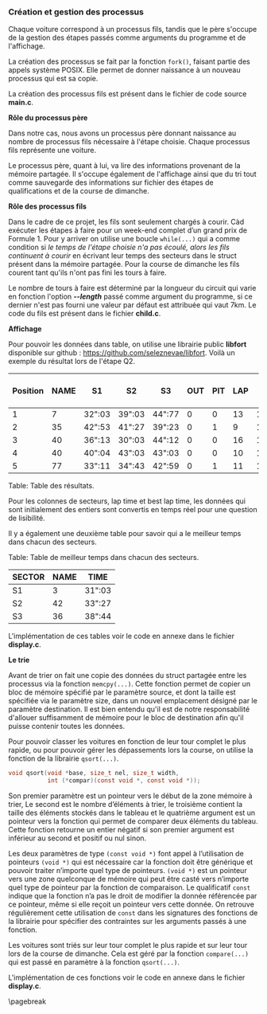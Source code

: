 ### Création et gestion des processus

Chaque voiture correspond à un processus fils, tandis que le père s'occupe de la gestion des étapes passés comme arguments 
du programme et de l'affichage.

La création des processus se fait par la fonction `fork()`, faisant partie des appels système POSIX. Elle permet de donner 
naissance à un nouveau processus qui est sa copie.

La création des processus fils est présent dans le fichier de code source **main.c**.

**Rôle du processus père**

Dans notre cas, nous avons un processus père donnant naissance au nombre de processus fils nécessaire à l'étape choisie.
Chaque processus fils représente une voiture.

Le processus père, quant à lui, va lire des informations provenant de la mémoire partagée.
Il s'occupe également de l'affichage ainsi que du tri tout comme sauvegarde des informations sur fichier des étapes de 
qualifications et de la course de dimanche. 

**Rôle des processus fils**

Dans le cadre de ce projet, les fils sont seulement chargés à courir. Càd exécuter les étapes à faire pour un week-end complet d’un 
grand prix de Formule 1. Pour y arriver on utilise une boucle `while(...)` qui a comme condition si _le temps de l'étape choisie n'a
pas écoulé, alors les fils continuent à courir_ en écrivant leur temps des secteurs dans le struct présent dans la mémoire partagée. 
Pour la course de dimanche les fils courent tant qu'ils n'ont pas fini les tours à faire. 

Le nombre de tours à faire est déterminé par la longueur du circuit qui varie en fonction l'option **_--length_** passé 
comme argument du programme, si ce dernier n'est pas fourni une valeur par défaut est attribuée qui vaut 7km. Le code du 
fils est présent dans le fichier **child.c**. 

**Affichage**

Pour pouvoir les données dans table, on utilise une librairie public **libfort** disponible sur 
github : <https://github.com/seleznevae/libfort>. Voilà un exemple du résultat lors de l'étape Q2. 

| Position | NAME |   S1   |   S2   |   S3   | OUT | PIT | LAP | LAP TIME  | BEST LAP TIME |
|----------|------|--------|--------|--------|-----|-----|-----|-----------|---------------|
| 1        |  7   | 32":03 | 39":03 | 44":77 |  0  |  0  |  13 | 1':02":19 |   1':19":42   |
| 2        |  35  | 42":53 | 41":27 | 39":23 |  0  |  1  |  9  | 1':11":71 |   1':22":31   |
| 3        |  40  | 36":13 | 30":03 | 44":12 |  0  |  0  |  16 | 1':03":36 |   1':44":28   |
| 4        |  40  | 40":04 | 43":03 | 43":03 |  0  |  0  |  10 | 1':40":11 |   1':51":47   |
| 5        |  77  | 33":11 | 34":43 | 42":59 |  0  |  1  |  11 | 1':17":23 |   2':12":73   |

Table:  Table des résultats.

Pour les colonnes de secteurs, lap time et best lap time, les données qui sont initialement des entiers sont convertis en 
temps réel pour une question de lisibilité. 

Il y a également une deuxième table pour savoir qui a le meilleur temps dans chacun des secteurs. 

Table:  Table de meilleur temps dans chacun des secteurs.

| SECTOR | NAME |  TIME  |   
|--------|------|--------|
|   S1   |  3   | 31":03 | 
|   S2   |  42  | 33":27 | 
|   S3   |  36  | 38":44 | 

L'implémentation de ces tables voir le code en annexe dans le fichier **display.c**.  

**Le trie**

Avant de trier on fait une copie des données du struct partagée entre les processus via la fonction `memcpy(...)`. Cette fonction 
permet de copier un bloc de mémoire spécifié par le paramètre source, et dont la taille est spécifiée via le paramètre size, 
dans un nouvel emplacement désigné par le paramètre destination. Il est bien entendu qu'il est de notre responsabilité 
d'allouer suffisamment de mémoire pour le bloc de destination afin qu'il puisse contenir toutes les données.

Pour pouvoir classer les voitures en fonction de leur tour complet le plus rapide, ou pour pouvoir gérer les dépassements 
lors la course, on utilise la fonction de la librairie `qsort(...)`. 

```{.c caption="man of qsort"}
void qsort(void *base, size_t nel, size_t width,
           int (*compar)(const void *, const void *));
```

Son premier paramètre est un pointeur vers le début de la zone mémoire à trier, Le second est le nombre d’éléments à trier, 
le troisième contient la taille des éléments stockés dans le tableau et le quatrième argument est un pointeur vers la fonction 
qui permet de comparer deux éléments du tableau. Cette fonction retourne un entier négatif si son premier argument est 
inférieur au second et positif ou nul sinon. 

Les deux paramètres de type `(const void *)` font appel à l’utilisation de pointeurs `(void *)` qui est nécessaire car 
la fonction doit être générique et pouvoir traiter n’importe quel type de pointeurs. `(void *)` est un pointeur vers 
une zone quelconque de mémoire qui peut être casté vers n’importe quel type de pointeur par la fonction de comparaison. 
Le qualificatif `const` indique que la fonction n’a pas le droit de modifier la donnée référencée par ce pointeur, 
même si elle reçoit un pointeur vers cette donnée. On retrouve régulièrement cette utilisation de `const` dans 
les signatures des fonctions de la librairie pour spécifier des contraintes sur les arguments passés à une fonction.

Les voitures sont triés sur leur tour complet le plus rapide et sur leur tour lors de la course de dimanche. Cela 
est géré par la fonction `compare(...)` qui est passé en paramètre à la fonction `qsort(...)`. 

L'implémentation de ces fonctions voir le code en annexe dans le fichier **display.c**.  

\pagebreak 
